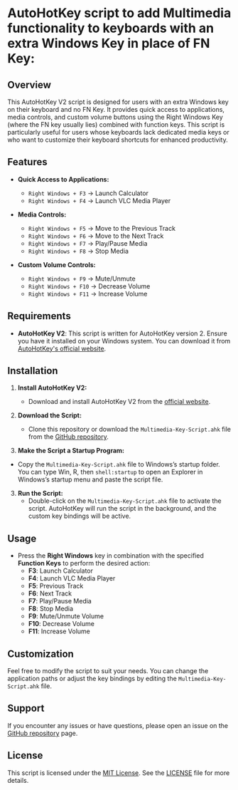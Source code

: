# AutoHotKey script to add Multimedia functionality to keyboards with an extra Windows Key in place of FN Key:

## Overview

This AutoHotKey V2 script is designed for users with an extra Windows key on their keyboard and no FN Key. It provides quick access to applications, media controls, and custom volume buttons using the Right Windows Key (where the FN key usually lies) combined with function keys. This script is particularly useful for users whose keyboards lack dedicated media keys or who want to customize their keyboard shortcuts for enhanced productivity.

## Features

- **Quick Access to Applications:**
  - `Right Windows + F3` → Launch Calculator
  - `Right Windows + F4` → Launch VLC Media Player

- **Media Controls:**
  - `Right Windows + F5` → Move to the Previous Track
  - `Right Windows + F6` → Move to the Next Track
  - `Right Windows + F7` → Play/Pause Media
  - `Right Windows + F8` → Stop Media

- **Custom Volume Controls:**
  - `Right Windows + F9` → Mute/Unmute
  - `Right Windows + F10` → Decrease Volume
  - `Right Windows + F11` → Increase Volume

## Requirements

- **AutoHotKey V2**: This script is written for AutoHotKey version 2. Ensure you have it installed on your Windows system. You can download it from [AutoHotKey's official website](https://www.autohotkey.com/).

## Installation

1. **Install AutoHotKey V2:**
   - Download and install AutoHotKey V2 from the [official website](https://www.autohotkey.com/).

2. **Download the Script:**
   - Clone this repository or download the `Multimedia-Key-Script.ahk` file from the [GitHub repository](https://github.com/sreasgop/AutoHotKey-Multimedia-Support).

4. **Make the Script a Startup Program:**
  - Copy the `Multimedia-Key-Script.ahk` file to Windows’s startup folder. You can type Win, R, then `shell:startup` to open an Explorer in Windows’s startup menu and paste the script file.

3. **Run the Script:**
   - Double-click on the `Multimedia-Key-Script.ahk` file to activate the script. AutoHotKey will run the script in the background, and the custom key bindings will be active.

## Usage

- Press the **Right Windows** key in combination with the specified **Function Keys** to perform the desired action:
  - **F3**: Launch Calculator
  - **F4**: Launch VLC Media Player
  - **F5**: Previous Track
  - **F6**: Next Track
  - **F7**: Play/Pause Media
  - **F8**: Stop Media
  - **F9**: Mute/Unmute Volume
  - **F10**: Decrease Volume
  - **F11**: Increase Volume

## Customization

Feel free to modify the script to suit your needs. You can change the application paths or adjust the key bindings by editing the `Multimedia-Key-Script.ahk` file.

## Support

If you encounter any issues or have questions, please open an issue on the [GitHub repository](https://github.com/sreasgop/AutoHotKey-Multimedia-Support) page.

## License

This script is licensed under the [MIT License](https://opensource.org/licenses/MIT). See the [LICENSE](LICENSE) file for more details.

